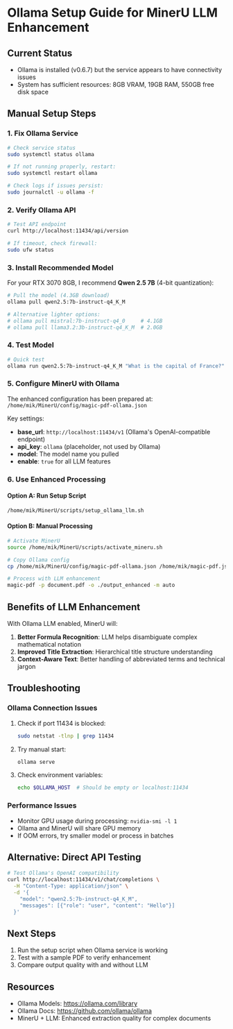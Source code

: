 # Ollama Setup Guide for MinerU LLM Enhancement

## Current Status
- Ollama is installed (v0.6.7) but the service appears to have connectivity issues
- System has sufficient resources: 8GB VRAM, 19GB RAM, 550GB free disk space

## Manual Setup Steps

### 1. Fix Ollama Service
```bash
# Check service status
sudo systemctl status ollama

# If not running properly, restart:
sudo systemctl restart ollama

# Check logs if issues persist:
sudo journalctl -u ollama -f
```

### 2. Verify Ollama API
```bash
# Test API endpoint
curl http://localhost:11434/api/version

# If timeout, check firewall:
sudo ufw status
```

### 3. Install Recommended Model
For your RTX 3070 8GB, I recommend **Qwen 2.5 7B** (4-bit quantization):

```bash
# Pull the model (4.3GB download)
ollama pull qwen2.5:7b-instruct-q4_K_M

# Alternative lighter options:
# ollama pull mistral:7b-instruct-q4_0     # 4.1GB
# ollama pull llama3.2:3b-instruct-q4_K_M  # 2.0GB
```

### 4. Test Model
```bash
# Quick test
ollama run qwen2.5:7b-instruct-q4_K_M "What is the capital of France?"
```

### 5. Configure MinerU with Ollama

The enhanced configuration has been prepared at:
`/home/mik/MinerU/config/magic-pdf-ollama.json`

Key settings:
- **base_url**: `http://localhost:11434/v1` (Ollama's OpenAI-compatible endpoint)
- **api_key**: `ollama` (placeholder, not used by Ollama)
- **model**: The model name you pulled
- **enable**: `true` for all LLM features

### 6. Use Enhanced Processing

#### Option A: Run Setup Script
```bash
/home/mik/MinerU/scripts/setup_ollama_llm.sh
```

#### Option B: Manual Processing
```bash
# Activate MinerU
source /home/mik/MinerU/scripts/activate_mineru.sh

# Copy Ollama config
cp /home/mik/MinerU/config/magic-pdf-ollama.json /home/mik/magic-pdf.json

# Process with LLM enhancement
magic-pdf -p document.pdf -o ./output_enhanced -m auto
```

## Benefits of LLM Enhancement

With Ollama LLM enabled, MinerU will:
1. **Better Formula Recognition**: LLM helps disambiguate complex mathematical notation
2. **Improved Title Extraction**: Hierarchical title structure understanding
3. **Context-Aware Text**: Better handling of abbreviated terms and technical jargon

## Troubleshooting

### Ollama Connection Issues
1. Check if port 11434 is blocked:
   ```bash
   sudo netstat -tlnp | grep 11434
   ```

2. Try manual start:
   ```bash
   ollama serve
   ```

3. Check environment variables:
   ```bash
   echo $OLLAMA_HOST  # Should be empty or localhost:11434
   ```

### Performance Issues
- Monitor GPU usage during processing: `nvidia-smi -l 1`
- Ollama and MinerU will share GPU memory
- If OOM errors, try smaller model or process in batches

## Alternative: Direct API Testing
```bash
# Test Ollama's OpenAI compatibility
curl http://localhost:11434/v1/chat/completions \
  -H "Content-Type: application/json" \
  -d '{
    "model": "qwen2.5:7b-instruct-q4_K_M",
    "messages": [{"role": "user", "content": "Hello"}]
  }'
```

## Next Steps
1. Run the setup script when Ollama service is working
2. Test with a sample PDF to verify enhancement
3. Compare output quality with and without LLM

## Resources
- Ollama Models: https://ollama.com/library
- Ollama Docs: https://github.com/ollama/ollama
- MinerU + LLM: Enhanced extraction quality for complex documents